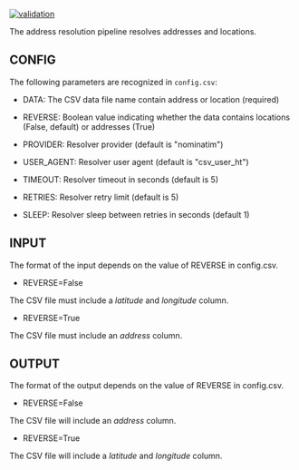 [![validation](https://github.com/openfido/address/actions/workflows/main.yml/badge.svg)](https://github.com/openfido/address/actions/workflows/main.yml)

The address resolution pipeline resolves addresses and locations.

CONFIG
------

The following parameters are recognized in `config.csv`:

* DATA: The CSV data file name contain address or location (required)

* REVERSE: Boolean value indicating whether the data contains locations
  (False, default) or addresses (True)

* PROVIDER: Resolver provider (default is "nominatim")

* USER_AGENT: Resolver user agent (default is "csv_user_ht")

* TIMEOUT: Resolver timeout in seconds (default is 5)

* RETRIES: Resolver retry limit (default is 5)

* SLEEP: Resolver sleep between retries in seconds (default 1)

INPUT
-----

The format of the input depends on the value of REVERSE in config.csv.

* REVERSE=False

The CSV file must include a *latitude* and *longitude* column.

* REVERSE=True

The CSV file must include an *address* column.

OUTPUT
------

The format of the output depends on the value of REVERSE in config.csv.

* REVERSE=False

The CSV file will include an *address* column.

* REVERSE=True

The CSV file will include a *latitude* and *longitude* column.
